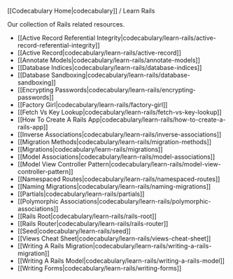 [[Codecabulary Home|codecabulary]] / Learn Rails

Our collection of Rails related resources.

* [[Active Record Referential Integrity|codecabulary/learn-rails/active-record-referential-integrity]]
* [[Active Record|codecabulary/learn-rails/active-record]]
* [[Annotate Models|codecabulary/learn-rails/annotate-models]]
* [[Database Indices|codecabulary/learn-rails/database-indices]]
* [[Database Sandboxing|codecabulary/learn-rails/database-sandboxing]]
* [[Encrypting Passwords|codecabulary/learn-rails/encrypting-passwords]]
* [[Factory Girl|codecabulary/learn-rails/factory-girl]]
* [[Fetch Vs Key Lookup|codecabulary/learn-rails/fetch-vs-key-lookup]]
* [[How To Create A Rails App|codecabulary/learn-rails/how-to-create-a-rails-app]]
* [[Inverse Associations|codecabulary/learn-rails/inverse-associations]]
* [[Migration Methods|codecabulary/learn-rails/migration-methods]]
* [[Migrations|codecabulary/learn-rails/migrations]]
* [[Model Associations|codecabulary/learn-rails/model-associations]]
* [[Model View Controller Pattern|codecabulary/learn-rails/model-view-controller-pattern]]
* [[Namespaced Routes|codecabulary/learn-rails/namespaced-routes]]
* [[Naming Migrations|codecabulary/learn-rails/naming-migrations]]
* [[Partials|codecabulary/learn-rails/partials]]
* [[Polymorphic Associations|codecabulary/learn-rails/polymorphic-associations]]
* [[Rails Root|codecabulary/learn-rails/rails-root]]
* [[Rails Router|codecabulary/learn-rails/rails-router]]
* [[Seed|codecabulary/learn-rails/seed]]
* [[Views Cheat Sheet|codecabulary/learn-rails/views-cheat-sheet]]
* [[Writing A Rails Migration|codecabulary/learn-rails/writing-a-rails-migration]]
* [[Writing A Rails Model|codecabulary/learn-rails/writing-a-rails-model]]
* [[Writing Forms|codecabulary/learn-rails/writing-forms]]